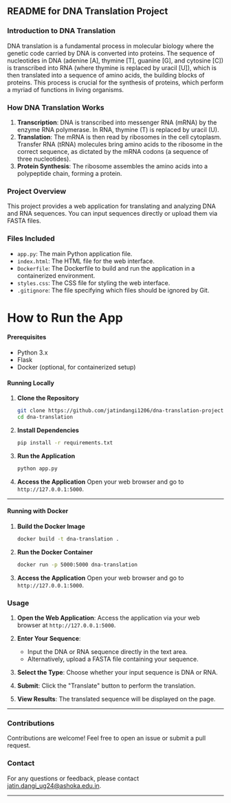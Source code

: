 ## README for DNA Translation Project

### Introduction to DNA Translation
DNA translation is a fundamental process in molecular biology where the genetic code carried by DNA is converted into proteins. The sequence of nucleotides in DNA (adenine [A], thymine [T], guanine [G], and cytosine [C]) is transcribed into RNA (where thymine is replaced by uracil [U]), which is then translated into a sequence of amino acids, the building blocks of proteins. This process is crucial for the synthesis of proteins, which perform a myriad of functions in living organisms.

### How DNA Translation Works
1. **Transcription**: DNA is transcribed into messenger RNA (mRNA) by the enzyme RNA polymerase. In RNA, thymine (T) is replaced by uracil (U).
2. **Translation**: The mRNA is then read by ribosomes in the cell cytoplasm. Transfer RNA (tRNA) molecules bring amino acids to the ribosome in the correct sequence, as dictated by the mRNA codons (a sequence of three nucleotides).
3. **Protein Synthesis**: The ribosome assembles the amino acids into a polypeptide chain, forming a protein.



### Project Overview
This project provides a web application for translating and analyzing DNA and RNA sequences. You can input sequences directly or upload them via FASTA files.

### Files Included
- `app.py`: The main Python application file.
- `index.html`: The HTML file for the web interface.
- `Dockerfile`: The Dockerfile to build and run the application in a containerized environment.
- `styles.css`: The CSS file for styling the web interface.
- `.gitignore`: The file specifying which files should be ignored by Git.

  
# How to Run the App

#### Prerequisites
- Python 3.x
- Flask
- Docker (optional, for containerized setup)



#### Running Locally

1. **Clone the Repository**
    ```bash
    git clone https://github.com/jatindangi1206/dna-translation-project.git
    cd dna-translation
    ```

2. **Install Dependencies**
    ```bash
    pip install -r requirements.txt
    ```

3. **Run the Application**
    ```bash
    python app.py
    ```

4. **Access the Application**
    Open your web browser and go to `http://127.0.0.1:5000`.

---
#### Running with Docker

1. **Build the Docker Image**
    ```bash
    docker build -t dna-translation .
    ```

2. **Run the Docker Container**
    ```bash
    docker run -p 5000:5000 dna-translation
    ```

3. **Access the Application**
    Open your web browser and go to `http://127.0.0.1:5000`.

### Usage

1. **Open the Web Application**: Access the application via your web browser at `http://127.0.0.1:5000`.

2. **Enter Your Sequence**:
   - Input the DNA or RNA sequence directly in the text area.
   - Alternatively, upload a FASTA file containing your sequence.

3. **Select the Type**: Choose whether your input sequence is DNA or RNA.

4. **Submit**: Click the "Translate" button to perform the translation.

5. **View Results**: The translated sequence will be displayed on the page.


-------------------------------------------------------------------------

### Contributions
Contributions are welcome! Feel free to open an issue or submit a pull request.



### Contact
For any questions or feedback, please contact jatin.dangi_ug24@ashoka.edu.in.

---

